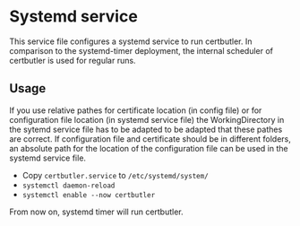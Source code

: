 # Systemd service

This service file configures a systemd service to run certbutler.
In comparison to the systemd-timer deployment, the internal scheduler of certbutler is used for regular runs.

## Usage

If you use relative pathes for certificate location (in config file) or for configuration file location (in systemd service file) the WorkingDirectory in the sytemd service file has to be adapted to be adapted that these pathes are correct.
If configuration file and certificate should be in different folders, an absolute path for the location of the configuration file can be used in the systemd service file.


- Copy `certbutler.service` to `/etc/systemd/system/`
- `systemctl daemon-reload`
- `systemctl enable --now certbutler`

From now on, systemd timer will run certbutler.
